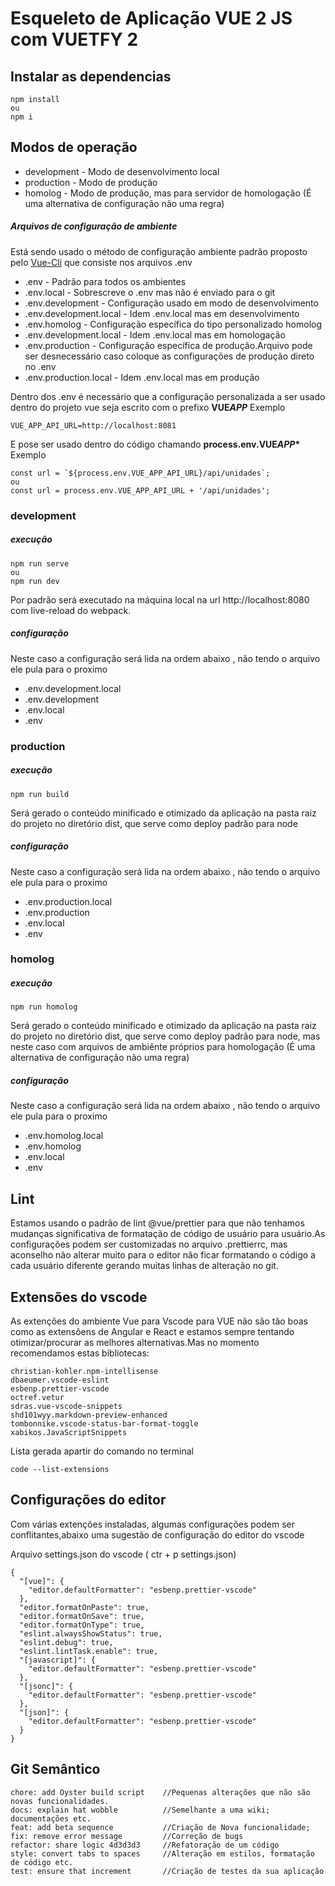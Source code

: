 # Esqueleto de Aplicação VUE 2 JS com VUETFY 2

## Instalar as dependencias

```
npm install
ou
npm i
```

## Modos de operação

- development - Modo de desenvolvimento local
- production - Modo de produção
- homolog - Modo de produção, mas para servidor de homologação (É uma alternativa de configuração não uma regra)

##### Arquivos de configuração de ambiente

Está sendo usado o método de configuração ambiente padrão proposto pelo [Vue-Cli](https://cli.vuejs.org/guide/mode-and-env.html#environment-variables) que consiste nos arquivos .env

- .env - Padrão para todos os ambientes
- .env.local - Sobrescreve o .env mas não é enviado para o git
- .env.development - Configuração usado em modo de desenvolvimento
- .env.development.local - Idem .env.local mas em desenvolvimento
- .env.homolog - Configuração específica do tipo personalizado homolog
- .env.development.local - Idem .env.local mas em homologação
- .env.production - Configuração específica de produção.Arquivo pode ser desnecessário caso coloque as configurações de produção direto no .env
- .env.production.local - Idem .env.local mas em produção

Dentro dos .env é necessário que a configuração personalizada a ser usado dentro do projeto vue seja escrito com o prefixo <strong>VUE*APP*</strong>
Exemplo

```
VUE_APP_API_URL=http://localhost:8081
```

E pose ser usado dentro do código chamando <strong>process.env.VUE*APP*\* </strong>
Exemplo

```
const url = `${process.env.VUE_APP_API_URL}/api/unidades`;
ou
const url = process.env.VUE_APP_API_URL + '/api/unidades';
```

### development

##### execução

```
npm run serve
ou
npm run dev
```

Por padrão será executado na máquina local na url http://localhost:8080 com live-reload do webpack.

##### configuração

Neste caso a configuração será lida na ordem abaixo , não tendo o arquivo ele pula para o proximo

- .env.development.local
- .env.development
- .env.local
- .env

### production

##### execução

```
npm run build
```

Será gerado o conteúdo minificado e otimizado da aplicação na pasta raiz do projeto no diretório dist, que serve como deploy padrão para node

##### configuração

Neste caso a configuração será lida na ordem abaixo , não tendo o arquivo ele pula para o proximo

- .env.production.local
- .env.production
- .env.local
- .env

### homolog

##### execução

```
npm run homolog
```

Será gerado o conteúdo minificado e otimizado da aplicação na pasta raiz do projeto no diretório dist, que serve como deploy padrão para node, mas neste caso com arquivos de ambiênte próprios para homologação (É uma alternativa de configuração não uma regra)

##### configuração

Neste caso a configuração será lida na ordem abaixo , não tendo o arquivo ele pula para o proximo

- .env.homolog.local
- .env.homolog
- .env.local
- .env

## Lint

Estamos usando o padrão de lint @vue/prettier para que não tenhamos mudanças significativa de formatação de código de usuário para usuário.As configurações podem ser customizadas no arquivo .prettierrc, mas aconselho não alterar muito para o editor não ficar formatando o código a cada usuário diferente gerando muitas linhas de alteração no git.

## Extensões do vscode

As extenções do ambiente Vue para Vscode para VUE não são tão boas como as extensõens de Angular e React e estamos sempre tentando otimizar/procurar as melhores alternativas.Mas no momento recomendamos estas bibliotecas:

```
christian-kohler.npm-intellisense
dbaeumer.vscode-eslint
esbenp.prettier-vscode
octref.vetur
sdras.vue-vscode-snippets
shd101wyy.markdown-preview-enhanced
tombonnike.vscode-status-bar-format-toggle
xabikos.JavaScriptSnippets
```

Lista gerada apartir do comando no terminal

```
code --list-extensions
```

## Configurações do editor

Com várias extenções instaladas, algumas configurações podem ser conflitantes,abaixo uma sugestão de configuração do editor do vscode

Arquivo settings.json do vscode ( ctr + p settings.json)

```
{
  "[vue]": {
    "editor.defaultFormatter": "esbenp.prettier-vscode"
  },
  "editor.formatOnPaste": true,
  "editor.formatOnSave": true,
  "editor.formatOnType": true,
  "eslint.alwaysShowStatus": true,
  "eslint.debug": true,
  "eslint.lintTask.enable": true,
  "[javascript]": {
    "editor.defaultFormatter": "esbenp.prettier-vscode"
  },
  "[jsonc]": {
    "editor.defaultFormatter": "esbenp.prettier-vscode"
  },
  "[json]": {
    "editor.defaultFormatter": "esbenp.prettier-vscode"
  }
}
```

## Git Semântico

```
chore: add Oyster build script    //Pequenas alterações que não são novas funcionalidades.
docs: explain hat wobble          //Semelhante a uma wiki; documentações etc.
feat: add beta sequence           //Criação de Nova funcionalidade;
fix: remove error message         //Correção de bugs
refactor: share logic 4d3d3d3     //Refatoração de um código
style: convert tabs to spaces     //Alteração em estilos, formatação de código etc.
test: ensure that increment       //Criação de testes da sua aplicação
```
